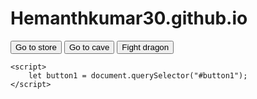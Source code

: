 # Hemanthkumar30.github.io
<!DOCTYPE html>
<html lang="en">
<head>
    <meta charset="UTF-8">
    <meta name="viewport" content="width=device-width, initial-scale=1.0">
    <title>RPG - Dragon Repeller</title>
    <link rel="stylesheet" href="styles.css">
</head>
<body>
    <div id="game">
        <div id="controls">
            <button id="button1">Go to store</button>
            <button id="button2">Go to cave</button>
            <button id="button3">Fight dragon</button>
        </div>
    </div>

    <script>
        let button1 = document.querySelector("#button1");
    </script>
</body>
</html>
